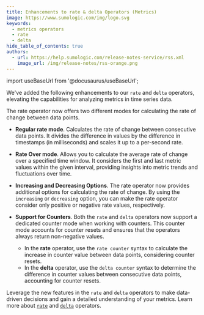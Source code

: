 ```yaml
---
title: Enhancements to rate & delta Operators (Metrics)
image: https://www.sumologic.com/img/logo.svg
keywords:
  - metrics operators
  - rate
  - delta
hide_table_of_contents: true
authors:
  - url: https://help.sumologic.com/release-notes-service/rss.xml
    image_url: /img/release-notes/rss-orange.png
---
```

import useBaseUrl from '@docusaurus/useBaseUrl';

We've added the following enhancements to our `rate` and `delta` operators, elevating the capabilities for analyzing metrics in time series data.

The rate operator now offers two different modes for calculating the rate of change between data points.
  * **Regular rate mode**. Calculates the rate of change between consecutive data points. It divides the difference in values by the difference in timestamps (in milliseconds) and scales it up to a per-second rate.
  * **Rate Over mode**. Allows you to calculate the average rate of change over a specified time window. It considers the first and last metric values within the given interval, providing insights into metric trends and fluctuations over time.

* **Increasing and Decreasing Options**. The rate operator now provides additional options for calculating the rate of change. By using the `increasing` or `decreasing` option, you can make the rate operator consider only positive or negative rate values, respectively.

* **Support for Counters**. Both the `rate` and `delta` operators now support a dedicated counter mode when working with counters. This counter mode accounts for counter resets and ensures that the operators always return non-negative values.
  * In the **rate** operator, use the `rate counter` syntax to calculate the increase in counter value between data points, considering counter resets.
  * In the **delta** operator, use the `delta counter` syntax to determine the difference in counter values between consecutive data points, accounting for counter resets.

Leverage the new features in the `rate` and `delta` operators to make data-driven decisions and gain a detailed understanding of your metrics. Learn more about [`rate`](/docs/metrics/metrics-operators/rate) and [`delta`](/docs/metrics/metrics-operators/delta) operators.
